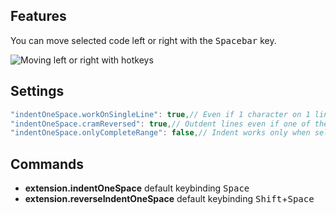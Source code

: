 ## Features

You can move selected code left or right with the <kbd>Spacebar</kbd> key.

![Moving left or right with hotkeys](https://github.com/usernamehw/vscode-indent-one-space/raw/master/img/demo.gif)

## Settings
```javascript
"indentOneSpace.workOnSingleLine": true,// Even if 1 character on 1 line is selected - the command will work.
"indentOneSpace.cramReversed": true,// Outdent lines even if one of them has reached column 0 (gutter).
"indentOneSpace.onlyCompleteRange": false,// Indent works only when selection has nothing or whitespace characters on the sides
```

## Commands

* **extension.indentOneSpace** default keybinding <kbd>Space</kbd>
* **extension.reverseIndentOneSpace** default keybinding <kbd>Shift</kbd>+<kbd>Space</kbd>
